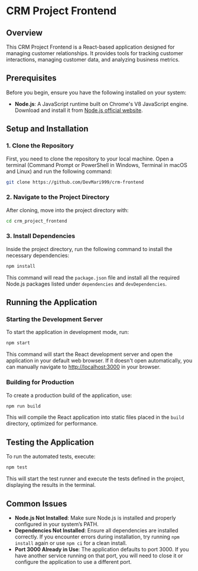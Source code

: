 # CRM Project Frontend

## Overview

This CRM Project Frontend is a React-based application designed for managing customer relationships. It provides tools
for tracking customer interactions, managing customer data, and analyzing business metrics.

## Prerequisites

Before you begin, ensure you have the following installed on your system:

- **Node.js**: A JavaScript runtime built on Chrome's V8 JavaScript engine. Download and install it
  from [Node.js official website](https://nodejs.org/).

## Setup and Installation

### 1. Clone the Repository

First, you need to clone the repository to your local machine. Open a terminal (Command Prompt or PowerShell in Windows,
Terminal in macOS and Linux) and run the following command:

```bash
git clone https://github.com/DevMari999/crm-frontend
```

### 2. Navigate to the Project Directory

After cloning, move into the project directory with:

```bash
cd crm_project_frontend
```

### 3. Install Dependencies

Inside the project directory, run the following command to install the necessary dependencies:

```bash
npm install
```

This command will read the `package.json` file and install all the required Node.js packages listed under `dependencies`
and `devDependencies`.

## Running the Application

### Starting the Development Server

To start the application in development mode, run:

```bash
npm start
```

This command will start the React development server and open the application in your default web browser. If it doesn't
open automatically, you can manually navigate to [http://localhost:3000](http://localhost:3000) in your browser.

### Building for Production

To create a production build of the application, use:

```bash
npm run build
```

This will compile the React application into static files placed in the `build` directory, optimized for performance.

## Testing the Application

To run the automated tests, execute:

```bash
npm test
```

This will start the test runner and execute the tests defined in the project, displaying the results in the terminal.

## Common Issues

- **Node.js Not Installed**: Make sure Node.js is installed and properly configured in your system’s PATH.
- **Dependencies Not Installed**: Ensure all dependencies are installed correctly. If you encounter errors during
  installation, try running `npm install` again or use `npm ci` for a clean install.
- **Port 3000 Already in Use**: The application defaults to port 3000. If you have another service running on that port,
  you will need to close it or configure the application to use a different port.

